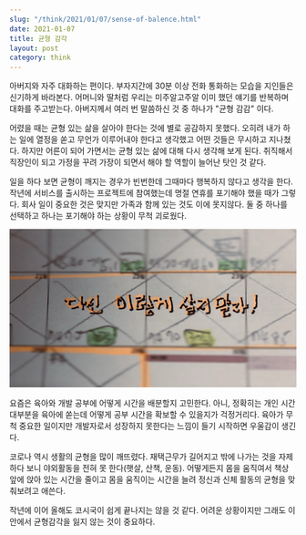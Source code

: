 ```yaml
---
slug: "/think/2021/01/07/sense-of-balence.html"
date: 2021-01-07
title: 균형 감각
layout: post
category: think
---
```


아버지와 자주 대화하는 편이다.
부자지간에 30분 이상 전화 통화하는 모습을 지인들은 신기하게 바라본다.
어머니와 딸처럼 우리는 미주알고주알 이미 했던 얘기를 반복하며 대화를 주고받는다.
아버지께서 여러 번 말씀하신 것 중 하나가 "균형 감감" 이다.

어렸을 때는 균형 있는 삶을 살아야 한다는 것에 별로 공감하지 못했다.
오히려 내가 하는 일에 열정을 쏟고 무언가 이루어내야 한다고 생각했고 어떤 것들은 무시하고 지나쳤다.
하지만 어른이 되어 가면서는 균형 있는 삶에 대해 다시 생각해 보게 된다.
취직해서 직장인이 되고 가정을 꾸려 가장이 되면서 해야 할 역할이 늘어난 탓인 것 같다.

일을 하다 보면 균형이 깨지는 경우가 빈번한데 그때마다 행복하지 않다고 생각을 한다.
작년에 서비스를 출시하는 프로젝트에 참여했는데 명절 연휴를 포기해야 했을 때가 그렇다.
회사 일이 중요한 것은 맞지만 가족과 함께 있는 것도 이에 못지않다.
둘 중 하나를 선택하고 하나는 포기해야 하는 상황이 무척 괴로웠다.

![](./2021-01-07-sense-of-balence.jpeg)

요즘은 육아와 개발 공부에 어떻게 시간을 배분할지 고민한다.
아니, 정확히는 개인 시간 대부분을 육아에 쏟는데 어떻게 공부 시간을 확보할 수 있을지가 걱정거리다.
육아가 무척 중요한 일이지만 개발자로서 성장하지 못한다는 느낌이 들기 시작하면 우울감이 생긴다.

코로나 역시 생활의 균형을 많이 깨뜨렸다.
재택근무가 길어지고 밖에 나가는 것을 자제하다 보니 야외활동을 전혀 못 한다(햇살, 산책, 운동).
어떻게든지 몸을 움직여서 책상 앞에 앉아 있는 시간을 줄이고 몸을 움직이는 시간을 늘려 정신과 신체 활동의 균형을 맞춰보려고 애쓴다.

작년에 이어 올해도 코시국이 쉽게 끝나지는 않을 것 같다.
어려운 상황이지만 그래도 이 안에서 균형감각을 잃지 않는 것이 중요하다.
